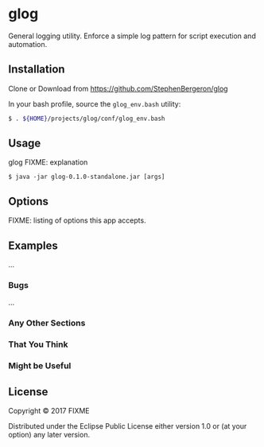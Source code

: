 # glog

General logging utility. 
Enforce a simple log pattern for script execution and automation.

## Installation

Clone or Download from https://github.com/StephenBergeron/glog

In your bash profile, source the `glog_env.bash` utility:
```bash
$ . ${HOME}/projects/glog/conf/glog_env.bash
```


## Usage

glog 
FIXME: explanation

    $ java -jar glog-0.1.0-standalone.jar [args]

## Options

FIXME: listing of options this app accepts.

## Examples

...

### Bugs

...

### Any Other Sections
### That You Think
### Might be Useful

## License

Copyright © 2017 FIXME

Distributed under the Eclipse Public License either version 1.0 or (at
your option) any later version.
